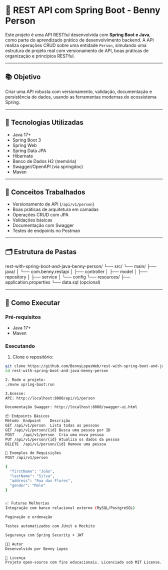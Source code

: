# 👤 REST API com Spring Boot - Benny Person

Este projeto é uma API RESTful desenvolvida com **Spring Boot e Java**, como parte do aprendizado prático de desenvolvimento backend. A API realiza operações CRUD sobre uma entidade `Person`, simulando uma estrutura de projeto real com versionamento de API, boas práticas de organização e princípios RESTful.

---

## 📚 Objetivo

Criar uma API robusta com versionamento, validação, documentação e persistência de dados, usando as ferramentas modernas do ecossistema Spring.

---

## 🚀 Tecnologias Utilizadas

- Java 17+
- Spring Boot 3
- Spring Web
- Spring Data JPA
- Hibernate
- Banco de Dados H2 (memória)
- Swagger/OpenAPI (via springdoc)
- Maven

---

## 🧠 Conceitos Trabalhados

- Versionamento de API (`/api/v1/person`)
- Boas práticas de arquitetura em camadas
- Operações CRUD com JPA
- Validações básicas
- Documentação com Swagger
- Testes de endpoints no Postman

---

## 🗂️ Estrutura de Pastas

rest-with-spring-boot-and-java-benny-person/
└── src/
└── main/
├── java/
│ └── com.benny.restapi
│ ├── controller
│ ├── model
│ ├── repository
│ ├── service
│ └── config
└── resources/
├── application.properties
└── data.sql (opcional)



---

## 🔧 Como Executar

### Pré-requisitos

- Java 17+
- Maven

### Executando

1. Clone o repositório:

```bash
git clone https://github.com/BennyLopesWeb/rest-with-spring-boot-and-java-benny-person.git
cd rest-with-spring-boot-and-java-benny-person

2. Rode o projeto:
./mvnw spring-boot:run

3.Acesse:
API: http://localhost:8080/api/v1/person

Documentação Swagger: http://localhost:8080/swagger-ui.html

📦 Endpoints Básicos
Método	Endpoint	Descrição
GET	/api/v1/person	Lista todas as pessoas
GET	/api/v1/person/{id}	Busca uma pessoa por ID
POST	/api/v1/person	Cria uma nova pessoa
PUT	/api/v1/person/{id}	Atualiza os dados da pessoa
DELETE	/api/v1/person/{id}	Remove uma pessoa

🧪 Exemplos de Requisições
POST /api/v1/person

{
  "firstName": "João",
  "lastName": "Silva",
  "address": "Rua das Flores",
  "gender": "Male"
}


📈 Futuras Melhorias
Integração com banco relacional externo (MySQL/PostgreSQL)

Paginação e ordenação

Testes automatizados com JUnit e Mockito

Segurança com Spring Security + JWT

👨‍💻 Autor
Desenvolvido por Benny Lopes

📄 Licença
Projeto open-source com fins educacionais. Licenciado sob MIT License.

